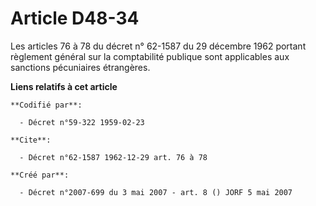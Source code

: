 # Article D48-34

Les articles 76 à 78 du décret n° 62-1587 du 29 décembre 1962 portant règlement général sur la comptabilité publique sont
applicables aux sanctions pécuniaires étrangères.

**Liens relatifs à cet article**

	**Codifié par**:

	  - Décret n°59-322 1959-02-23

	**Cite**:

	  - Décret n°62-1587 1962-12-29 art. 76 à 78

	**Créé par**:

	  - Décret n°2007-699 du 3 mai 2007 - art. 8 () JORF 5 mai 2007

